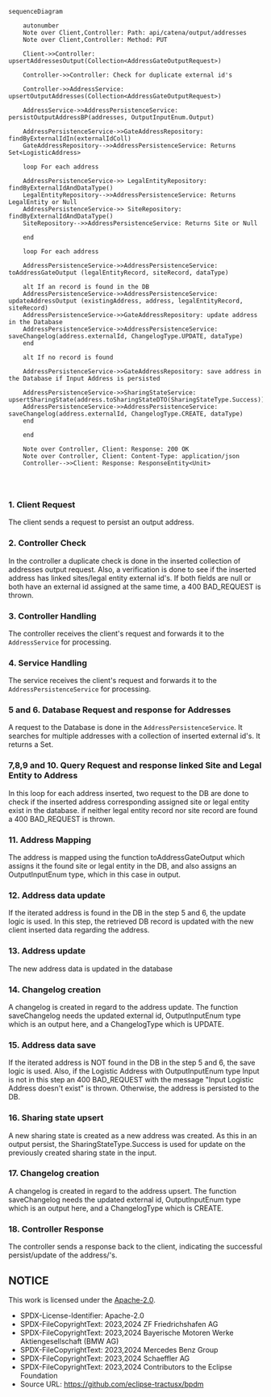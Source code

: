 ````mermaid
sequenceDiagram

    autonumber
    Note over Client,Controller: Path: api/catena/output/addresses
    Note over Client,Controller: Method: PUT

    Client->>Controller: upsertAddressesOutput(Collection<AddressGateOutputRequest>)

    Controller->>Controller: Check for duplicate external id's

    Controller->>AddressService: upsertOutputAddresses(Collection<AddressGateOutputRequest>)

    AddressService->>AddressPersistenceService: persistOutputAddressBP(addresses, OutputInputEnum.Output)

    AddressPersistenceService->>GateAddressRepository: findByExternalIdIn(externalIdColl) 
    GateAddressRepository-->>AddressPersistenceService: Returns Set<LogisticAddress>

    loop For each address

    AddressPersistenceService->> LegalEntityRepository: findByExternalIdAndDataType()
    LegalEntityRepository-->>AddressPersistenceService: Returns LegalEntity or Null
    AddressPersistenceService->> SiteRepository: findByExternalIdAndDataType()
    SiteRepository-->>AddressPersistenceService: Returns Site or Null

    end

    loop For each address

    AddressPersistenceService->>AddressPersistenceService: toAddressGateOutput (legalEntityRecord, siteRecord, dataType)

    alt If an record is found in the DB
    AddressPersistenceService->>AddressPersistenceService: updateAddressOutput (existingAddress, address, legalEntityRecord, siteRecord)
    AddressPersistenceService->>GateAddressRepository: update address in the Database
    AddressPersistenceService->>AddressPersistenceService: saveChangelog(address.externalId, ChangelogType.UPDATE, dataType)
    end

    alt If no record is found

    AddressPersistenceService->>GateAddressRepository: save address in the Database if Input Address is persisted

    AddressPersistenceService->>SharingStateService: upsertSharingState(address.toSharingStateDTO(SharingStateType.Success))
    AddressPersistenceService->>AddressPersistenceService: saveChangelog(address.externalId, ChangelogType.CREATE, dataType)
    end

    end

    Note over Controller, Client: Response: 200 OK 
    Note over Controller, Client: Content-Type: application/json
    Controller-->>Client: Response: ResponseEntity<Unit>




````

### 1. Client Request

The client sends a request to persist an output address.

### 2. Controller Check

In the controller a duplicate check is done in the inserted collection of addresses output request. Also, a verification is done to see if the inserted address
has linked sites/legal entity external id's. If both fields are null or both have an external id assigned at the same time, a 400 BAD_REQUEST is thrown.

### 3. Controller Handling

The controller receives the client's request and forwards it to the `AddressService` for processing.

### 4. Service Handling

The service receives the client's request and forwards it to the `AddressPersistenceService` for processing.

### 5 and 6. Database Request and response for Addresses

A request to the Database is done in the `AddressPersistenceService`. It searches for multiple addresses with a collection of inserted external id's. It returns
a Set<LogisticAddress>.

### 7,8,9 and 10. Query Request and response linked Site and Legal Entity to Address

In this loop for each address inserted, two request to the DB are done to check if the inserted address corresponding assigned site or legal entity exist in the
database. if neither legal entity record nor site record are found a 400 BAD_REQUEST is thrown.

### 11. Address Mapping

The address is mapped using the function toAddressGateOutput which assigns it the found site or legal entity in the DB, and also assigns an OutputInputEnum
type, which in this case in output.

### 12. Address data update

If the iterated address is found in the DB in the step 5 and 6, the update logic is used. In this step, the retrieved DB record is updated with the new client
inserted data regarding the address.

### 13. Address update

The new address data is updated in the database

### 14. Changelog creation

A changelog is created in regard to the address update. The function saveChangelog needs the updated external id, OutputInputEnum type which is an output here,
and a ChangelogType which is UPDATE.

### 15. Address data save

If the iterated address is NOT found in the DB in the step 5 and 6, the save logic is used. Also, if the Logistic Address with OutputInputEnum type Input is not
in this step an 400 BAD_REQUEST with the message "Input Logistic Address doesn't exist"
is thrown. Otherwise, the address is persisted to the DB.

### 16. Sharing state upsert

A new sharing state is created as a new address was created. As this in an output persist, the SharingStateType.Success is used for update on the previously
created sharing state in the input.

### 17. Changelog creation

A changelog is created in regard to the address upsert. The function saveChangelog needs the updated external id, OutputInputEnum type which is an output here,
and a ChangelogType which is CREATE.

### 18. Controller Response

The controller sends a response back to the client, indicating the successful persist/update of the address/'s.

## NOTICE

This work is licensed under the [Apache-2.0](https://www.apache.org/licenses/LICENSE-2.0).

- SPDX-License-Identifier: Apache-2.0
- SPDX-FileCopyrightText: 2023,2024 ZF Friedrichshafen AG
- SPDX-FileCopyrightText: 2023,2024 Bayerische Motoren Werke Aktiengesellschaft (BMW AG)
- SPDX-FileCopyrightText: 2023,2024 Mercedes Benz Group
- SPDX-FileCopyrightText: 2023,2024 Schaeffler AG
- SPDX-FileCopyrightText: 2023,2024 Contributors to the Eclipse Foundation
- Source URL: https://github.com/eclipse-tractusx/bpdm
